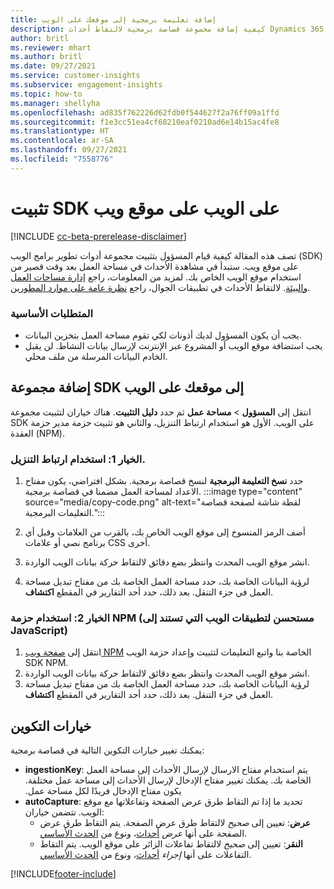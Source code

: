 ```yaml
---
title: إضافة تعليمة برمجية إلى موقعك على الويب
description: كيفية إضافة مجموعة قصاصة برمجية لالتقاط أحداث Dynamics 365 Customer Insights على موقع الويب الخاص بك.
author: britl
ms.reviewer: mhart
ms.author: britl
ms.date: 09/27/2021
ms.service: customer-insights
ms.subservice: engagement-insights
ms.topic: how-to
ms.manager: shellyha
ms.openlocfilehash: ad835f762226d62fdb0f544627f2a76ff09a1ffd
ms.sourcegitcommit: f1e3cc51ea4cf68210eaf0210ad6e14b15ac4fe8
ms.translationtype: HT
ms.contentlocale: ar-SA
ms.lasthandoff: 09/27/2021
ms.locfileid: "7558776"
---
```

# <a name="install-the-web-sdk-on-a-website"></a>تثبيت SDK على الويب على موقع ويب

[!INCLUDE [cc-beta-prerelease-disclaimer](includes/cc-beta-prerelease-disclaimer.md)]

تصف هذه المقالة كيفية قيام المسؤول بتثبيت مجموعة أدوات تطوير برامج الويب (SDK) على موقع ويب. ستبدأ في مشاهدة الأحداث في مساحة العمل بعد وقت قصير من استخدام موقع الويب الخاص بك. لمزيد من المعلومات، راجع [إدارة مساحات العمل والبيئة](manage-environments-workspaces.md). لالتقاط الأحداث في تطبيقات الجوال، راجع [نظرة عامة على موارد المطورين](developer-resources.md).


### <a name="prerequisites"></a>المتطلبات الأساسية

* يجب أن يكون المسؤول لديك أذونات لكي تقوم مساحة العمل بتخزين البيانات.
* يجب استضافة موقع الويب أو المشروع عبر الإنترنت لإرسال بيانات النشاط. لن يقبل الخادم البيانات المرسلة من ملف محلي.


## <a name="add-web-sdk-to-your-website"></a>إضافة مجموعة SDK إلى موقعك على الويب

انتقل إلى **المسؤول** > **مساحة عمل** ثم حدد **دليل التثبيت**. هناك خياران لتثبيت مجموعة SDK على الويب. الأول هو استخدام ارتباط التنزيل، والثاني هو تثبيت حزمة مدير حزمة العقدة (NPM).

### <a name="option-1-using-the-download-link"></a>الخيار 1: استخدام ارتباط التنزيل.

1. حدد **نسخ التعليمة البرمجية** لنسخ قصاصة برمجية. بشكل افتراضي، يكون مفتاح الاعداد لمساحة العمل مضمنا في قصاصة برمجية.
  :::image type="content" source="media/copy-code.png" alt-text="لقطة شاشة لصفحة قصاصة التعليمات البرمجية.":::

1. أضف الرمز المنسوخ إلى موقع الويب الخاص بك، بالقرب من <head> العلامات وقبل أي برنامج نصي أو علامات CSS أخرى.
1. انشر موقع الويب المحدث وانتظر بضع دقائق لالتقاط حركة بيانات الويب الواردة.
1. لرؤية البيانات الخاصة بك، حدد مساحة العمل الخاصة بك من مفتاح تبديل مساحة العمل في جزء التنقل. بعد ذلك، حدد أحد التقارير في المقطع **اكتشاف**.

### <a name="option-2-using-the-npm-package-recommended-for-javascript-based-web-apps"></a>الخيار 2: استخدام حزمة NPM (مستحسن لتطبيقات الويب التي تستند إلى JavaScript)

1. انتقل إلى [صفحة ويب NPM](https://www.npmjs.com/package/engagementinsights-web) الخاصة بنا واتبع التعليمات لتثبيت وإعداد حزمة الويب SDK NPM.
1. انشر موقع الويب المحدث وانتظر بضع دقائق لالتقاط حركة بيانات الويب الواردة.
1. لرؤية البيانات الخاصة بك، حدد مساحة العمل الخاصة بك من مفتاح تبديل مساحة العمل في جزء التنقل. بعد ذلك، حدد أحد التقارير في المقطع **اكتشاف**.

## <a name="configuration-options"></a>خيارات التكوين

يمكنك تغيير خيارات التكوين التالية في قصاصة برمجية:

- **ingestionKey**: يتم استخدام مفتاح الارسال لإرسال الأحداث إلى مساحة العمل الخاصة بك. يمكنك تغيير ‏‫مفتاح الإدخال لإرسال الأحداث إلى مساحة عمل مختلفة. يكون ‏‫مفتاح الإدخال فريدًا لكل مساحة عمل.
- **autoCapture**: تحديد ما إذا تم التقاط طرق عرض الصفحة وتفاعلاتها مع موقع الويب. تتضمن خياران:
    - **عرض**: تعيين إلى *صحيح* لالتقاط طرق عرض الصفحة. يتم التقاط طرق عرض الصفحة على أنها *عرض* [أحداث](glossary.md#event)، ونوع من [الحدث الأساسي](glossary.md#base-event).
    - **النقر**: تعيين إلى *صحيح* لالتقاط تفاعلات الزائر على موقع الويب. يتم التقاط التفاعلات على أنها *إجراء* [أحداث](glossary.md#event)، ونوع من [الحدث الأساسي](glossary.md#base-event).

[!INCLUDE[footer-include](../includes/footer-banner.md)]
